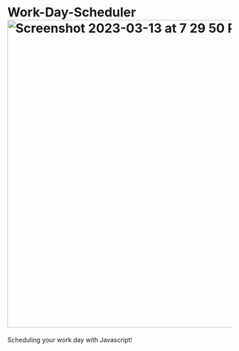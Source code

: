# Work-Day-Scheduler<img width="693" alt="Screenshot 2023-03-13 at 7 29 50 PM" src="https://user-images.githubusercontent.com/111591265/224854544-1a219312-fd67-46d8-b6a2-187122aa6a66.png">


Scheduling your work day with Javascript!
